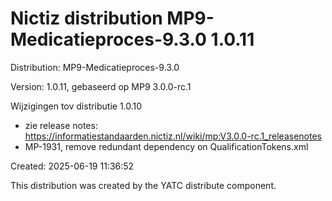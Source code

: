 # Nictiz distribution MP9-Medicatieproces-9.3.0 1.0.11

Distribution: MP9-Medicatieproces-9.3.0

Version: 1.0.11, gebaseerd op MP9 3.0.0-rc.1

Wijzigingen tov distributie 1.0.10
- zie release notes: https://informatiestandaarden.nictiz.nl/wiki/mp:V3.0.0-rc.1_releasenotes
- MP-1931, remove redundant dependency on QualificationTokens.xml

Created: 2025-06-19 11:36:52

This distribution was created by the YATC distribute component.

